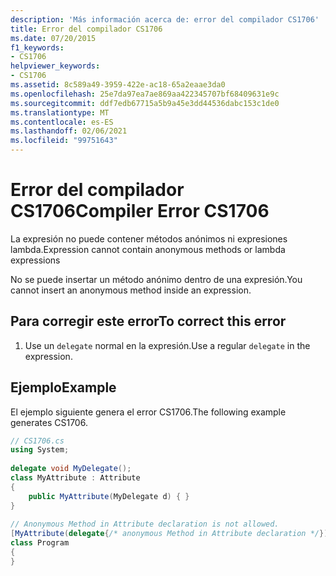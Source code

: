 ```yaml
---
description: 'Más información acerca de: error del compilador CS1706'
title: Error del compilador CS1706
ms.date: 07/20/2015
f1_keywords:
- CS1706
helpviewer_keywords:
- CS1706
ms.assetid: 8c589a49-3959-422e-ac18-65a2eaae3da0
ms.openlocfilehash: 25e7da97ea7ae869aa422345707bf68409631e9c
ms.sourcegitcommit: ddf7edb67715a5b9a45e3dd44536dabc153c1de0
ms.translationtype: MT
ms.contentlocale: es-ES
ms.lasthandoff: 02/06/2021
ms.locfileid: "99751643"
---
```

# <a name="compiler-error-cs1706"></a><span data-ttu-id="5858e-103">Error del compilador CS1706</span><span class="sxs-lookup"><span data-stu-id="5858e-103">Compiler Error CS1706</span></span>

<span data-ttu-id="5858e-104">La expresión no puede contener métodos anónimos ni expresiones lambda.</span><span class="sxs-lookup"><span data-stu-id="5858e-104">Expression cannot contain anonymous methods  or lambda expressions</span></span>  
  
 <span data-ttu-id="5858e-105">No se puede insertar un método anónimo dentro de una expresión.</span><span class="sxs-lookup"><span data-stu-id="5858e-105">You cannot insert an anonymous method inside an expression.</span></span>  
  
## <a name="to-correct-this-error"></a><span data-ttu-id="5858e-106">Para corregir este error</span><span class="sxs-lookup"><span data-stu-id="5858e-106">To correct this error</span></span>  
  
1. <span data-ttu-id="5858e-107">Use un `delegate` normal en la expresión.</span><span class="sxs-lookup"><span data-stu-id="5858e-107">Use a regular `delegate` in the expression.</span></span>  
  
## <a name="example"></a><span data-ttu-id="5858e-108">Ejemplo</span><span class="sxs-lookup"><span data-stu-id="5858e-108">Example</span></span>  

 <span data-ttu-id="5858e-109">El ejemplo siguiente genera el error CS1706.</span><span class="sxs-lookup"><span data-stu-id="5858e-109">The following example generates CS1706.</span></span>  
  
```csharp  
// CS1706.cs  
using System;  
  
delegate void MyDelegate();  
class MyAttribute : Attribute  
{  
    public MyAttribute(MyDelegate d) { }  
}  
  
// Anonymous Method in Attribute declaration is not allowed.  
[MyAttribute(delegate{/* anonymous Method in Attribute declaration */})]  // CS1706  
class Program  
{  
}  
```
